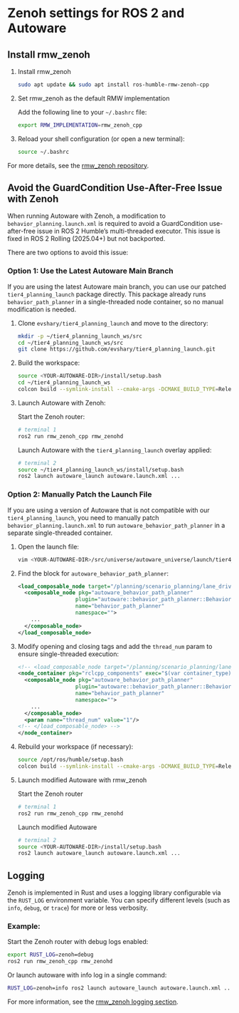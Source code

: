 # Zenoh settings for ROS 2 and Autoware

## Install rmw_zenoh

1. Install rmw_zenoh

   ```bash
   sudo apt update && sudo apt install ros-humble-rmw-zenoh-cpp
   ```

2. Set rmw_zenoh as the default RMW implementation

   Add the following line to your `~/.bashrc` file:

   ```bash
   export RMW_IMPLEMENTATION=rmw_zenoh_cpp
   ```

3. Reload your shell configuration (or open a new terminal):

   ```bash
   source ~/.bashrc
   ```

For more details, see the [rmw_zenoh repository](https://github.com/ros2/rmw_zenoh).

## Avoid the GuardCondition Use-After-Free Issue with Zenoh

When running Autoware with Zenoh, a modification to `behavior_planning.launch.xml` is required to avoid a GuardCondition use-after-free issue in ROS 2 Humble’s multi-threaded executor. This issue is fixed in ROS 2 Rolling (2025.04+) but not backported.

There are two options to avoid this issue:

### Option 1: Use the Latest Autoware Main Branch

If you are using the latest Autoware main branch, you can use our patched `tier4_planning_launch` package directly.
This package already runs `behavior_path_planner` in a single-threaded node container, so no manual modification is needed.

1. Clone `evshary/tier4_planning_launch` and move to the directory:

   ```bash
   mkdir -p ~/tier4_planning_launch_ws/src
   cd ~/tier4_planning_launch_ws/src
   git clone https://github.com/evshary/tier4_planning_launch.git
   ```


2. Build the workspace:

   ``` bash
   source <YOUR-AUTOWARE-DIR>/install/setup.bash
   cd ~/tier4_planning_launch_ws
   colcon build --symlink-install --cmake-args -DCMAKE_BUILD_TYPE=Release
   ```

3. Launch Autoware with Zenoh:

   Start the Zenoh router:

   ```bash
   # terminal 1
   ros2 run rmw_zenoh_cpp rmw_zenohd
   ```

   Launch Autoware with the `tier4_planning_launch` overlay applied:

   ```bash
   # terminal 2
   source ~/tier4_planning_launch_ws/install/setup.bash
   ros2 launch autoware_launch autoware.launch.xml ...
   ```

### Option 2: Manually Patch the Launch File

If you are using a version of Autoware that is not compatible with our `tier4_planning_launch`, you need to manually patch `behavior_planning.launch.xml` to run `autoware_behavior_path_planner` in a separate single-threaded container.

1. Open the launch file:

   ```bash
   vim <YOUR-AUTOWARE-DIR>/src/universe/autoware_universe/launch/tier4_planning_launch/launch/scenario_planning/lane_driving/behavior_planning/behavior_planning.launch.xml
   ```


2. Find the block for `autoware_behavior_path_planner`:

   ```xml
   <load_composable_node target="/planning/scenario_planning/lane_driving/behavior_planning/behavior_planning_container">
     <composable_node pkg="autoware_behavior_path_planner"
                     plugin="autoware::behavior_path_planner::BehaviorPathPlannerNode"
                     name="behavior_path_planner"
                     namespace="">
       ...
     </composable_node>
   </load_composable_node>
   ```

3. Modify opening and closing tags and add the `thread_num` param to ensure  single-threaded execution:
  
   ```xml
   <!-- <load_composable_node target="/planning/scenario_planning/lane_driving/behavior_planning/behavior_planning_container"> -->
   <node_container pkg="rclcpp_components" exec="$(var container_type)" name="behavior_planning_container2" namespace="" args="" output="both">
     <composable_node pkg="autoware_behavior_path_planner"
                     plugin="autoware::behavior_path_planner::BehaviorPathPlannerNode"
                     name="behavior_path_planner"
                     namespace="">
       ...
     </composable_node>
     <param name="thread_num" value="1"/>
   <!-- </load_composable_node> -->
   </node_container>
   ```

4. Rebuild your workspace (if necessary):

   ```bash
   source /opt/ros/humble/setup.bash
   colcon build --symlink-install --cmake-args -DCMAKE_BUILD_TYPE=Release
   ```


5. Launch modified Autoware with rmw_zenoh
 
   Start the Zenoh router
   ```bash
   # terminal 1
   ros2 run rmw_zenoh_cpp rmw_zenohd
   ```

   Launch modified Autoware
   ```bash
   # terminal 2
   source <YOUR-AUTOWARE-DIR>/install/setup.bash
   ros2 launch autoware_launch autoware.launch.xml ...
   ```

## Logging

Zenoh is implemented in Rust and uses a logging library configurable via the `RUST_LOG` environment variable.
You can specify different levels (such as `info`, `debug`, or `trace`) for more or less verbosity.

### Example:

Start the Zenoh router with debug logs enabled:

```bash
export RUST_LOG=zenoh=debug
ros2 run rmw_zenoh_cpp rmw_zenohd
```

Or launch autoware with info log in a single command:

```bash
RUST_LOG=zenoh=info ros2 launch autoware_launch autoware.launch.xml ...
```

For more information, see the [rmw_zenoh logging section](https://github.com/ros2/rmw_zenoh?tab=readme-ov-file#logging).